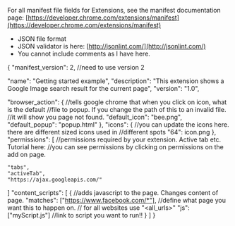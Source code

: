 For all manifest file fields for Extensions, see the manifest documentation page:
[https://developer.chrome.com/extensions/manifest](https://developer.chrome.com/extensions/manifest)

* JSON file format
* JSON validator is here: [http://jsonlint.com/](http://jsonlint.com/)
* You cannot include comments as I have here.


{
  "manifest_version": 2, //need to use version 2

  "name": "Getting started example", 
  "description": "This extension shows a Google Image search result for the current page",
  "version": "1.0",

  "browser_action": {  //tells google chrome that when you click on icon, what is the default 
                        //file to popup. If you change the path of this to an invalid file. 
                        //it will show you page not found.
    "default_icon": "bee.png",
    "default_popup": "popup.html"
  },
  "icons": { //you can update the icons here. there are different sized icons used in 
             //different spots
  "64": icon.png
  },
  "permissions": [  //permissions required by your extension. Active tab etc. Tutorial here:
                    //you can see permissions by clicking on permissions on the add on page.

    "tabs",
    "activeTab",
    "https://ajax.googleapis.com/"
  ]
  "content_scripts": [
    {                   //adds javascript to the page. Changes content of page.
      "matches": ["https://www.facebook.com/*"], //define what page you want this to happen on. 
                                                  // for all websites use "<all_urls>"
      "js": ["myScript.js"]  //link to script you want to run!!
    }
  ]
}